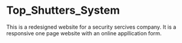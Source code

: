 # Top_Shutters_System
This is a redesigned website for a security sercives company. It is a responsive one page website with an online appllication form.
